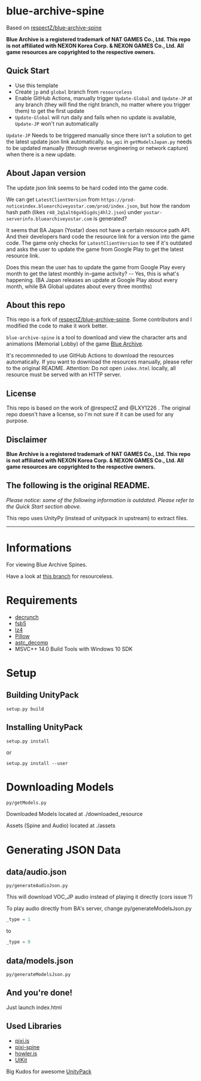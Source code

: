 # blue-archive-spine
Based on [respectZ/blue-archive-spine](https://github.com/respectZ/blue-archive-spine)

**Blue Archive is a registered trademark of NAT GAMES Co., Ltd. This repo is not affiliated with NEXON Korea Corp. & NEXON GAMES Co., Ltd. All game resources are copyrighted to the respective owners.**

## Quick Start
* Use this template
* Create `jp` and `global` branch from `resourceless`
* Enable GitHub Actions, manually trigger `Update-Global` and `Update-JP` at any branch (they will find the right branch, no matter where you trigger them) to get the first update
* `Update-Global` will run daily and fails when no update is available, `Update-JP` won't run automatically

`Update-JP` Needs to be triggered manually since there isn't a solution to get the latest update json link automatically. `ba_api` in `getModelsJapan.py` needs to be updated manually (through reverse engineering or network capture) when there is a new update.

## About Japan version
The update json link seems to be hard coded into the game code.

We can get `LatestClientVersion` from `https://prod-noticeindex.bluearchiveyostar.com/prod/index.json`, but how the random hash path (likes `r48_2q1alt6gvk5igdsj4hl2.json`) under `yostar-serverinfo.bluearchiveyostar.com` is generated?

It seems that BA Japan (Yostar) does not have a certain resource path API. And their developers hard code the resource link for a version into the game code. The game only checks for `LatestClientVersion` to see if it's outdated and asks the user to update the game from Google Play to get the latest resource link.

Does this mean the user has to update the game from Google Play every month to get the latest monthly in-game activity? -- Yes, this is what's happening. (BA Japan releases an update at Google Play about every month, while BA Global updates about every three months)

## About this repo
This repo is a fork of [respectZ/blue-archive-spine](https://github.com/respectZ/blue-archive-spine). Some contributors and I modified the code to make it work better.

`blue-archive-spine` is a tool to download and view the character arts and animations (Memorial Lobby) of the game [Blue Archive](https://bluearchive.nexon.com/home).

It's recommneded to use GitHub Actions to download the resources automatically. If you want to download the resources manually, please refer to the original README. Attention: Do not open `index.html` locally, all resource must be served with an HTTP server.

## License
This repo is based on the work of @respectZ and @LXY1226 . The original repo doesn't have a license, so I'm not sure if it can be used for any purpose.

## Disclaimer
**Blue Archive is a registered trademark of NAT GAMES Co., Ltd. This repo is not affiliated with NEXON Korea Corp. & NEXON GAMES Co., Ltd. All game resources are copyrighted to the respective owners.**

## The following is the original README.

*Please notice: some of the following information is outdated. Please refer to the Quick Start section above.*

This repo uses UnityPy (instead of unitypack in upstream) to extract files.

-----

# Informations
For viewing Blue Archive Spines.

Have a look at [this branch](https://github.com/respectZ/blue-archive-spine/tree/resourceless) for resourceless.

# Requirements
- [decrunch](https://github.com/HearthSim/decrunch/)
- [fsb5](https://github.com/HearthSim/python-fsb5)
- [lz4](https://github.com/python-lz4/python-lz4)
- [Pillow](https://python-pillow.org/)
- [astc_decomp](https://github.com/K0lb3/astc_decomp/)
- MSVC++ 14.0 Build Tools with Windows 10 SDK

# Setup
## Building UnityPack
```
setup.py build
```
## Installing UnityPack
```
setup.py install
```
or
```
setup.py install --user
```

# Downloading Models
```
py/getModels.py
```
Downloaded Models located at ./downloaded_resource

Assets (Spine and Audio) located at ./assets

# Generating JSON Data
## data/audio.json
```
py/generateAudioJson.py
```
This will download VOC_JP audio instead of playing it directly (cors issue ?)

To play audio directly from BA's server, change py/generateModelsJson.py
```python
_type = 1
```
to
```python
_type = 0
```
## data/models.json
```
py/generateModelsJson.py
```
## And you're done!
Just launch index.html

## Used Libraries
- [pixi.js](https://pixijs.com/)
- [pixi-spine](https://github.com/pixijs/spine)
- [howler.js](https://howlerjs.com/)
- [UIKit](https://getuikit.com/)

Big Kudos for awesome [UnityPack](https://github.com/HearthSim/UnityPack)